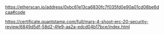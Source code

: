 https://etherscan.io/address/0xbc61e13ca6830fc7f035fd0e90a01cd08be6dcaa#code

https://certificate.quantstamp.com/full/mars-4-shoot-erc-20-security-review/6849d5df-58d2-4fe9-aa2a-edcd04b17bce/index.html
